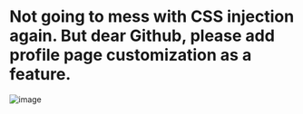 # Not going to mess with CSS injection again. But dear Github, please add profile page customization as a feature.
![image](https://github.com/nawka12/nawka12/assets/54880732/64195028-ddd0-4619-9902-d5de7563d92a)
